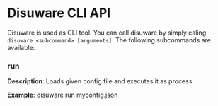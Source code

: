 # Disuware CLI API

Disuware is used as CLI tool. You can call disuware by simply caling `disuware <subcommand> [arguments]`. The following
subcommands are available:

### run <configFile>

**Description**: Loads given config file and executes it as process.

**Example**: disuware run myconfig.json

